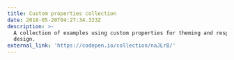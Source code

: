 ```yaml
---
title: Custom properties collection
date: 2018-05-20T04:27:34.323Z
description: >-
  A collection of examples using custom properties for theming and responsive
  design.
external_link: 'https://codepen.io/collection/naJLrB/'
---
```


